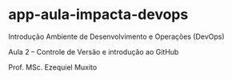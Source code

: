 # app-aula-impacta-devops
Introdução Ambiente de Desenvolvimento e Operações (DevOps)

Aula 2 – Controle de Versão e introdução ao GitHub

Prof. MSc. Ezequiel Muxito
